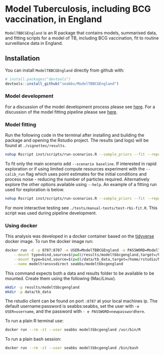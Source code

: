 
# Model Tuberculosis, including BCG vaccination, in England

`ModelTBBCGEngland` is an R package that contains models, summarised
data, and fitting scripts for a model of TB, including BCG vaccination,
fit to routine surveillance data in England.

## Installation

You can install `ModelTBBCGEngland` directly from github with:

``` r
# install.packages("devtools")
devtools::install_github("seabbs/ModelTBBCGEngland")
```

### Model development

For a discussion of the model development process please see
[here](https://www.samabbott.co.uk/thesis/8-model-development.html). For
a discussion of the model fitting pipeline please see
[here](https://www.samabbott.co.uk/thesis/9-model-fitting.html).

### Model fitting

Run the following code in the terminal after installing and building the
package and opening the Rstudio project. The results (and logs) will be
found at
`./vignettes/results`.

``` bash
nohup Rscript inst/scripts/run-scenarios.R --sample_priors --fit --reports
```

To fit only the main scenario add `--scenario baseline`. If interested
in rapid exploration or if using limited compute resources experiment
with the `--calib_run` flag which uses point estimates for the initial
conditions and process noise - reducing the number of particles
required. Alternatively explore the other options available using
`--help`. An example of a fitting run used for exploration is
below.

``` bash
nohup Rscript inst/scripts/run-scenarios.R --sample_priors --fit --reports --cores 16 --calib_run --scenario baseline
```

For more interactive testing see `./tests/manual-tests/test-rbi-fit.R`.
This script was used during pipeline development.

### Using docker

This analysis was developed in a docker container based on the
[tidyverse](https://hub.docker.com/r/rocker/tidyverse/) docker image. To
run the docker image
run:

``` bash
docker run -d -p 8787:8787 -e USER=ModelTBBCGEngland -e PASSWORD=ModelTBBCGEngland \
    --mount type=bind,source=$(pwd)/results/modeltbbcgengland,target=/home/rstudio/ModelTBBCGEngland/vignettes/results \
    --mount type=bind,source=$(pwd)/data/tb_data,target=/home/rstudio/ModelTBBCGEngland/data-raw/tb_data \
    --name modeltransvsdirect seabbs/modeltbbcgengland
```

This command expects both a data and results folder to be available to
be mounted. Create them using the following (Mac/Linux).

``` bash
mkdir -p results/modeltbbcgengland
mkdir -p data/tb_data
```

The rstudio client can be found on port `:8787` at your local machines
ip. The default username:password is seabbs:seabbs, set the user with
`-e USER=username`, and the password with `- e
PASSWORD=newpasswordhere`.

To run a plain R terminal use:

``` bash
docker run --rm -it --user seabbs modeltbbcgengland /usr/bin/R
```

To run a plain bash session:

``` bash
docker run --rm -it --user seabbs modeltbbcgengland /bin/bash
```
